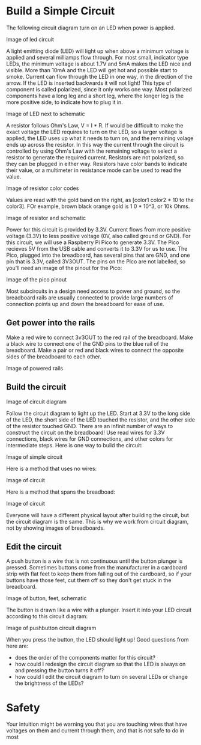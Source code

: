 # Build a Simple Circuit

The following circuit diagram turn on an LED when power is applied.

Image of led circuit

A light emitting diode (LED) will light up when above a minimum voltage is applied and several milliamps flow through. For most small, indicator type LEDs, the minimum voltage is about 1.7V and 5mA makes the LED nice and visible. More than 10mA and the LED will get hot and possible start to smoke. Current can flow through the LED in one way, in the direction of the arrow. If the LED is inserted backwards it will not light! This type of component is called polarized, since it only works one way. Most polarized components have a long leg and a short leg, where the longer leg is the more positive side, to indicate how to plug it in.

Image of LED next to schematic

A resistor follows Ohm's Law, V = I * R. If would be difficult to make the exact voltage the LED requires to turn on the LED, so a larger voltage is applied, the LED uses up what it needs to turn on, and the remaining volage ends up across the resistor. In this way the current through the circuit is controlled by using Ohm's Law with the remaining voltage to select a resistor to generate the required current. Resistors are not polarized, so they can be plugged in either way. Resistors have color bands to indicate their value, or a multimeter in resistance mode can be used to read the value.

Image of resistor color codes

Values are read with the gold band on the right, as [color1 color2 * 10 to the color3]. FOr example, brown black orange gold is 1 0 * 10^3, or 10k Ohms.

Image of resistor and schematic

Power for this circuit is provided by 3.3V. Current flows from more positive voltage (3.3V) to less positive voltage (0V, also called ground or GND). For this circuit, we will use a Raspberry Pi Pico to generate 3.3V. The Pico recieves 5V from the USB cable and converts it to 3.3V for us to use. The Pico, plugged into the breadboard, has several pins that are GND, and one pin that is 3.3V, called 3V3OUT. The pins on the Pico are not labelled, so you'll need an image of the pinout for the Pico:

Image of the pico pinout

Most subcircuits in a design need access to power and ground, so the breadboard rails are usually connected to provide large numbers of connection points up and down the breadboard for ease of use. 

## Get power into the rails

Make a red wire to connect 3v3OUT to the red rail of the breadboard. Make a black wire to connect one of the GND pins to the blue rail of the breadboard. Make a pair or red and black wires to connect the opposite sides of the breadboard to each other.

Image of powered rails

## Build the circuit

Image of circuit diagram

Follow the circuit diagram to light up the LED. Start at 3.3V to the long side of the LED, the short side of the LED touched the resistor, and the other side of the resistor touched GND. There are an infinit number of ways to construct the circuit on the breadboard! Use read wires for 3.3V connections, black wires for GND connections, and other colors for intermediate steps. Here is one way to build the circuit:

Image of simple circuit

Here is a method that uses no wires:

Image of circuit

Here is a method that spans the breadboad:

Image of circuit

Everyone will have a different physical layout after building the circuit, but the circuit diagram is the same. This is why we work from circuit diagram, not by showing images of breadboards.

## Edit the circuit

A push button is a wire that is not continuous until the button plunger is pressed. Sometimes buttons come from the manufacturer in a cardboard strip with flat feet to keep them from falling out of the cardboard, so if your buttons have those feet, cut them off so they don't get stuck in the breadboard.

Image of button, feet, schematic

The button is drawn like a wire with a plunger. Insert it into your LED circuit according to this circuit diagram:

Image of pushbutton circuit diagram

When you press the button, the LED should light up! Good questions from here are:
- does the order of the components matter for this circuit?
- how could I redesign the circuit diagram so that the LED is always on and pressing the button turns it off?
- how could I edit the circuit diagram to turn on several LEDs or change the brightness of the LEDs?

# Safety

Your intuition might be warning you that you are touching wires that have voltages on them and current through them, and that is not safe to do in most 